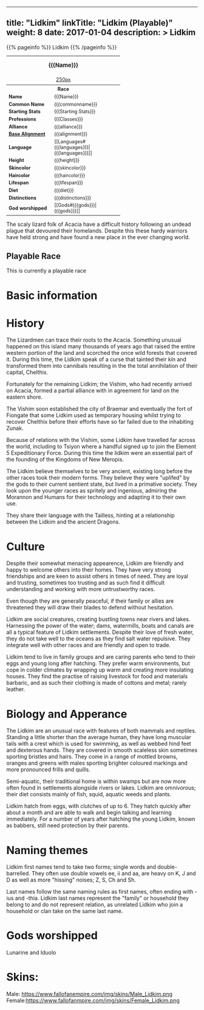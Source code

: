 
---
title: "Lidkim"
linkTitle: "Lidkim (Playable)"
weight: 8
date: 2017-01-04
description: >
 Lidkim
---

{{% pageinfo %}}
Lidkim
{{% /pageinfo %}}

<table class="infobox" style="font-size:89%; width:300px;">
<tbody>
<tr><th colspan="2" class="color1" style="font-size:120%; padding:1em;">{{{Name}}}</th></tr>
<tr style="text-align:center;"><td colspan="2" style="padding:0.5em;"> <a href="/wiki/Special:Upload?wpDestFile=Placeholder_person.png" class="new" title="File:Placeholder person.png" rel="nofollow">250px</a><br><i> </i></td></tr>
<tr><th colspan="2" class="color1"> Race</th></tr>
<tr><td style="width:40%;"> <b>Name</b></td><td style="width:60%;"> {{{Name}}}</td></tr>
<tr><td> <b>Common Name</b></td><td> {{{commonname}}}</td></tr>
<tr><td> <b>Starting Stats</b></td><td> {{{Starting Stats}}}</td></tr>
<tr><td> <b>Professions</b></td><td> {{{Classes}}}</td></tr>
<tr><td> <b>Alliance</b></td><td> {{{alliance}}}</td></tr>
<tr><td> <b><a href="/wiki/Base_Alignment" title="Base Alignment">Base Alignment</a></b></td><td> {{{alignment}}}</td></tr>
<tr><td> <b>Language</b></td><td> [[Languages#{{{languages}}}|{{{languages}}}]]</td></tr>
<tr><td> <b>Height</b></td><td> {{{height}}}</td></tr>
<tr><td> <b>Skincolor</b></td><td> {{{skincolor}}}</td></tr>
<tr><td> <b>Haircolor</b></td><td> {{{haircolor}}}</td></tr>
<tr><td> <b>Lifespan</b></td><td> {{{lifespan}}}</td></tr>
<tr><td> <b>Diet</b></td><td> {{{diet}}}</td></tr>
<tr><td> <b>Distinctions</b></td><td> {{{distinctions}}}</td></tr>
<tr><td> <b>God worshipped</b></td><td> [[Gods#{{{gods}}}|{{{gods}}}]]</td></tr>
</tbody>
</table>

The scaly lizard folk of Acacia have a difficult history following an undead plague that devoured their homelands. Despite this these hardy warriors have held strong and have found a new place in the ever changing world.

## Playable Race

This is currently a playable race

# Basic information

# History

The Lizardmen can trace their roots to the Acacia. Something unusual happened on this island many thousands of years ago that raised the entire western portion of the land and scorched the once wild forests that covered it. During this time, the Lidkim speak of a curse that tainted their kin and transformed them into cannibals resulting in the the total annihilation of their capital, Chelthix.

Fortunately for the remaining Lidkim; the Vishim, who had recently arrived on Acacia, formed a partial alliance with in agreement for land on the eastern shore.

The Vishim soon established the city of Braemar and eventually the fort of Fiongate that some Lidkim used as temporary housing whilst trying to recover Chelthix before their efforts have so far failed due to the inhabiting Zunak.

Because of relations with the Vishim, some Lidkim have travelled far across the world, including to Tsiyon where a handful signed up to join the Element 5 Expeditionary Force. During this time the lidkim were an essential part of the founding of the Kingdoms of New Meropis.

The Lidkim believe themselves to be very ancient, existing long before the other races took their modern forms. They believe they were "uplifed" by the gods to their current sentient state, but lived in a primative society. They look upon the younger races as spritely and ingenious, admiring the Morannon and Humans for their technology and adapting it to their own use.

They share their language with the Tailless, hinting at a relationship between the Lidkim and the ancient Dragons. 

# Culture

Despite their somewhat menacing appearence, Lidkim are friendly and happy to welcome others into their homes. They have very strong friendships and are keen to assist others in times of need. They are loyal and trusting, sometimes too trusting and as such find it difficult understanding and working with more untrustworthy races.

Even though they are generally peaceful, if their family or allies are threatened they will draw their blades to defend without hesitation.

Lidkim are social creatures, creating bustling towns near rivers and lakes. Harnessing the power of the water; dams, watermills, boats and canals are all a typical feature of Lidkim settlements. Despite their love of fresh water, they do not take well to the oceans as they find salt water repulsive. They integrate well with other races and are friendly and open to trade.

Lidkim tend to live in family groups and are caring parents who tend to their eggs and young long after hatching. They prefer warm environments, but cope in colder climates by wrapping up warm and creating more insulating houses. They find the practise of raising livestock for food and materials barbaric, and as such their clothing is made of cottons and metal; rarely leather. 

# Biology and Apperance

The Lidkim are an unusual race with features of both mammals and reptiles. Standing a little shorter than the average human, they have long muscular tails with a crest which is used for swimming, as well as webbed hind feet and dexterous hands. They are covered in smooth scaleless skin sometimes sporting bristles and hairs. They come in a range of mottled browns, oranges and greens with males sporting brighter coloured markings and more pronounced frills and quills.

Semi-aquatic, their traditional home is within swamps but are now more often found in settlements alongside rivers or lakes. Lidkim are omnivorous; their diet consists mainly of fish, squid, aquatic weeds and plants.

Lidkim hatch from eggs, with clutches of up to 6. They hatch quickly after about a month and are able to walk and begin talking and learning immediately. For a number of years after hatching the young Lidkim, known as babbers, still need protection by their parents. 

# Naming themes

Lidkim first names tend to take two forms; single words and double-barrelled. They often use double vowels ee, ii and aa, are heavy on K, J and D as well as more "hissing" noises; Z, S, Ch and Sh.

Last names follow the same naming rules as first names, often ending with -ius and -thia. Lidkim last names represent the "family" or household they belong to and do not represent relation, as unrelated Lidkim who join a household or clan take on the same last name. 

# Gods worshipped

Lunarine and  Iduolo


# Skins:
Male: https://www.fallofanempire.com/img/skins/Male_Lidkim.png
Female:https://www.fallofanmpire.com/img/skins/Female_Lidkim.png

